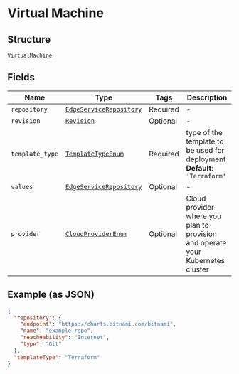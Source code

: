 
# Virtual Machine

## Structure

`VirtualMachine`

## Fields

| Name | Type | Tags | Description |
|  --- | --- | --- | --- |
| `repository` | [`EdgeServiceRepository`](../../doc/models/edge-service-repository.md) | Required | - |
| `revision` | [`Revision`](../../doc/models/revision.md) | Optional | - |
| `template_type` | [`TemplateTypeEnum`](../../doc/models/template-type-enum.md) | Required | type of the template to be used for deployment<br>**Default**: `'Terraform'` |
| `values` | [`EdgeServiceRepository`](../../doc/models/edge-service-repository.md) | Optional | - |
| `provider` | [`CloudProviderEnum`](../../doc/models/cloud-provider-enum.md) | Optional | Cloud provider where you plan to provision and operate your Kubernetes cluster |

## Example (as JSON)

```json
{
  "repository": {
    "endpoint": "https://charts.bitnami.com/bitnami",
    "name": "example-repo",
    "reacheability": "Internet",
    "type": "Git"
  },
  "templateType": "Terraform"
}
```

